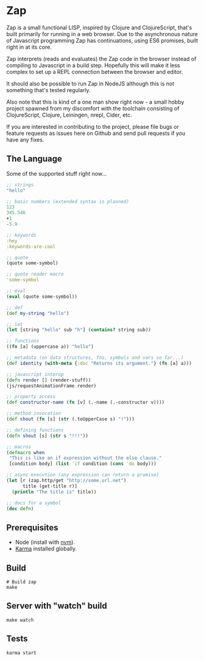 # Zap

Zap is a small functional LISP, inspired by Clojure and ClojureScript, that's
built primarily for running in a web browser. Due to the asynchronous nature
of Javascript programming Zap has continuations, using ES6 promises, built right
in at its core.

Zap interprets (reads and evaluates) the Zap code in the browser instead of
compiling to Javascript in a build step. Hopefully this will make it less complex
to set up a REPL connection between the browser and editor.

It should also be possible to run Zap in NodeJS although this is not something
that's tested regularly.

Also note that this is kind of a one man show right now - a small hobby project
spawned from my discomfort with the toolchain consisting of ClojureScript, Clojure,
Leiningen, nrepl, Cider, etc.

If you are interested in contributing to the project, please file bugs or feature
requests as issues here on Github and send pull requests if you have any fixes.

## The Language

Some of the supported stuff right now...

```clojure
;; strings
"hello"

;; basic numbers (extended syntax is planned)
123
345.546
+1
-5.9

;; keywords
:hey
:keywords-are-cool

;; quote
(quote some-symbol)

;; quote reader macro
'some-symbol

;; eval
(eval (quote some-symbol))

;; def
(def my-string "hello")

;; let
(let [string "hello" sub "h"] (contains? string sub))

;; functions
((fn [a] (uppercase a)) "hello")

;; metadata (on data structures, fns, symbols and vars so far...)
(def identity (with-meta {:doc "Returns its argument."} (fn [a] a)))

;; javascript interop
(defn render [] (render-stuff))
(js/requestAnimationFrame render)

;; property access
(def constructor-name (fn [v] (.-name (.-constructor v))))

;; method invocation
(def shout (fn [s] (str (.toUpperCase s) "!")))

;; defining functions
(defn shout [s] (str s "!!!"))

;; macros
(defmacro when
 "This is like an if expression without the else clause."
 [condition body] (list 'if condition (cons 'do body)))

;; async execution (any expression can return a promise)
(let [r (zap.http/get "http://some.url.net")
      title (get-title r)]
  (println "The title is" title))

;; docs for a symbol
(doc defn)
```

## Prerequisites

* Node (install with [nvm](https://github.com/creationix/nvm)).
* [Karma](http://karma-runner.github.io/0.12/index.html) installed globally.

## Build

    # Build zap
    make

## Server with "watch" build

    make watch

## Tests

    karma start

